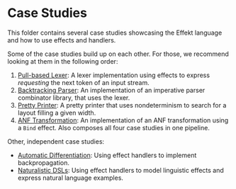 # Case Studies

This folder contains several case studies showcasing the Effekt language and how to use effects and handlers.

Some of the case studies build up on each other. For those, we recommend looking at them in the following order:

1. [Pull-based Lexer](lexer.md): A lexer implementation using effects to express _requesting_ the next token
   of an input stream.
2. [Backtracking Parser](parser.md): An implementation of an imperative parser combinator library, that uses the lexer.
3. [Pretty Printer](prettyprinter.md): A pretty printer that uses nondeterminism to search for a layout filling a given width.
4. [ANF Transformation](anf.md): An implementation of an ANF transformation using a `Bind` effect. Also composes all four case studies in one pipeline.

Other, independent case studies:

- [Automatic Differentiation](ad.md): Using effect handlers to implement backpropagation.
- [Naturalistic DSLs](naturalisticdsls.md): Using effect handlers to model linguistic effects and express natural language examples.
